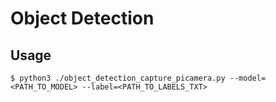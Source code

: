 # Object Detection

## Usage
```$ python3 ./object_detection_capture_picamera.py --model=<PATH_TO_MODEL> --label=<PATH_TO_LABELS_TXT>```
